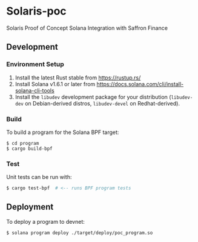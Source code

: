 # Solaris-poc

Solaris Proof of Concept Solana Integration with Saffron Finance

## Development

### Environment Setup

1. Install the latest Rust stable from https://rustup.rs/
2. Install Solana v1.6.1 or later from https://docs.solana.com/cli/install-solana-cli-tools
3. Install the `libudev` development package for your distribution (`libudev-dev` on Debian-derived distros, `libudev-devel` on Redhat-derived).

### Build

To build a program for the Solana BPF target:
```
$ cd program
$ cargo build-bpf
```

### Test

Unit tests can be run with:
```bash
$ cargo test-bpf  # <-- runs BPF program tests
```

## Deployment

To deploy a program to devnet:
```
$ solana program deploy ./target/deploy/poc_program.so
```
